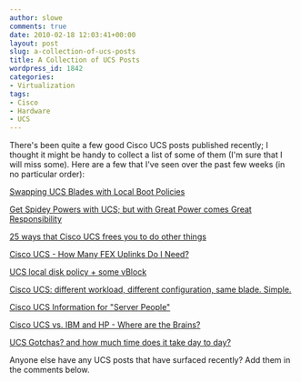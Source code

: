 ```yaml
---
author: slowe
comments: true
date: 2010-02-18 12:03:41+00:00
layout: post
slug: a-collection-of-ucs-posts
title: A Collection of UCS Posts
wordpress_id: 1842
categories:
- Virtualization
tags:
- Cisco
- Hardware
- UCS
---
```


There's been quite a few good Cisco UCS posts published recently; I thought it might be handy to collect a list of some of them (I'm sure that I will miss some). Here are a few that I've seen over the past few weeks (in no particular order):

[Swapping UCS Blades with Local Boot Policies](http://socialcloudnow.com/cisco-ucs/swapping-ucs-blades-with-local-boot-policies)  

[Get Spidey Powers with UCS; but with Great Power comes Great Responsibility](http://viewyonder.com/2010/02/12/get-spidey-powers-with-ucs-but-with-great-power-comes-great-responsibility/)  

[25 ways that Cisco UCS frees you to do other things](http://viewyonder.com/2010/02/10/25-ways-that-cisco-ucs-frees-you-to-do-other-things/)  

[Cisco UCS - How Many FEX Uplinks Do I Need?](http://blog.aarondelp.com/2010/02/cisco-ucs-how-many-fex-uplinks-do-i.html)  

[UCS local disk policy + some vBlock](http://rodos.haywood.org/2010/02/ucs-local-disk-policy-some-vblock.html)  

[Cisco UCS: different workload, different configuration, same blade. Simple.](http://viewyonder.com/2010/01/29/cisco-ucs-different-workload-different-configuration-same-blade-simple/)  

[Cisco UCS Information for "Server People"](http://blog.aarondelp.com/2010/02/cisco-ucs-information-for-server-people.html)  

[Cisco UCS vs. IBM and HP - Where are the Brains?](http://blog.aarondelp.com/2010/01/cisco-ucs-vs-ibm-and-hp-where-are.html)  

[UCS Gotchas? and how much time does it take day to day?](http://healthitguy.wordpress.com/2010/01/20/ucs-gotchas-and-how-much-time-does-it-take-day-to-day/)

Anyone else have any UCS posts that have surfaced recently? Add them in the comments below.

